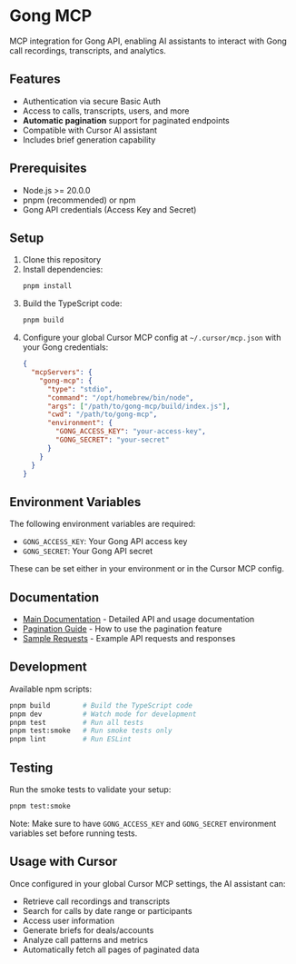 # Gong MCP

MCP integration for Gong API, enabling AI assistants to interact with Gong call recordings, transcripts, and analytics.

## Features

- Authentication via secure Basic Auth
- Access to calls, transcripts, users, and more
- **Automatic pagination** support for paginated endpoints
- Compatible with Cursor AI assistant
- Includes brief generation capability

## Prerequisites

- Node.js >= 20.0.0
- pnpm (recommended) or npm
- Gong API credentials (Access Key and Secret)

## Setup

1. Clone this repository
2. Install dependencies:
   ```bash
   pnpm install
   ```
3. Build the TypeScript code:
   ```bash
   pnpm build
   ```
4. Configure your global Cursor MCP config at `~/.cursor/mcp.json` with your Gong credentials:
   ```json
   {
     "mcpServers": {
       "gong-mcp": {
         "type": "stdio",
         "command": "/opt/homebrew/bin/node",
         "args": ["/path/to/gong-mcp/build/index.js"],
         "cwd": "/path/to/gong-mcp",
         "environment": {
           "GONG_ACCESS_KEY": "your-access-key",
           "GONG_SECRET": "your-secret"
         }
       }
     }
   }
   ```

## Environment Variables

The following environment variables are required:
- `GONG_ACCESS_KEY`: Your Gong API access key
- `GONG_SECRET`: Your Gong API secret

These can be set either in your environment or in the Cursor MCP config.

## Documentation

- [Main Documentation](docs/gong-mcp.md) - Detailed API and usage documentation
- [Pagination Guide](docs/pagination.md) - How to use the pagination feature
- [Sample Requests](docs/sample_requests.md) - Example API requests and responses

## Development

Available npm scripts:
```bash
pnpm build        # Build the TypeScript code
pnpm dev          # Watch mode for development
pnpm test         # Run all tests
pnpm test:smoke   # Run smoke tests only
pnpm lint         # Run ESLint
```

## Testing

Run the smoke tests to validate your setup:
```bash
pnpm test:smoke
```
Note: Make sure to have `GONG_ACCESS_KEY` and `GONG_SECRET` environment variables set before running tests.

## Usage with Cursor

Once configured in your global Cursor MCP settings, the AI assistant can:
- Retrieve call recordings and transcripts
- Search for calls by date range or participants
- Access user information
- Generate briefs for deals/accounts
- Analyze call patterns and metrics
- Automatically fetch all pages of paginated data
